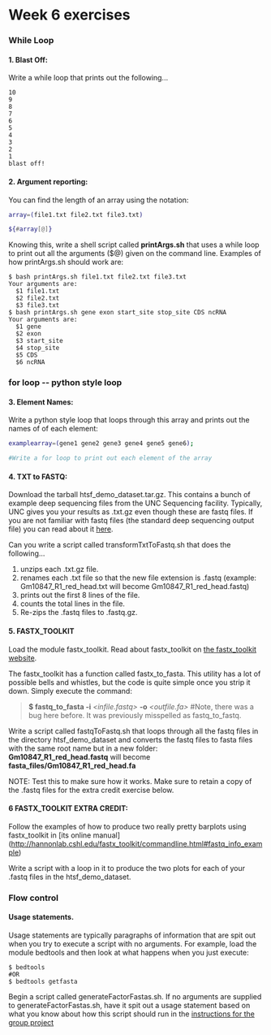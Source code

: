 
# Week 6 exercises


### While Loop
#### 1. Blast Off: 
Write a while loop that prints out the following...
```
10
9
8
7
6
5
4
3
2
1
blast off!
```

#### 2. Argument reporting: 
You can find the length of an array using the notation: 
```bash
array=(file1.txt file2.txt file3.txt)

${#array[@]}
```
Knowing this, write a shell script called **printArgs.sh** that uses a while loop to print out all the arguments ($@) given on the command line. Examples of how printArgs.sh should work are:

```
$ bash printArgs.sh file1.txt file2.txt file3.txt
Your arguments are:
  $1 file1.txt
  $2 file2.txt
  $3 file3.txt
$ bash printArgs.sh gene exon start_site stop_site CDS ncRNA
Your arguments are:
  $1 gene
  $2 exon
  $3 start_site
  $4 stop_site
  $5 CDS
  $6 ncRNA
```


### for loop -- python style loop
#### 3. Element Names: 
Write a python style loop that loops through this array and prints out the names of of each element:

```bash
examplearray=(gene1 gene2 gene3 gene4 gene5 gene6);

#Write a for loop to print out each element of the array
```

#### 4. TXT to FASTQ: 
Download the tarball htsf\_demo\_dataset.tar.gz. This contains a bunch of example deep sequencing files from the UNC Sequencing facility. Typically, UNC gives you your results as .txt.gz even though these are fastq files. If you are not familiar with fastq files (the standard deep sequencing output file) you can read about it [here](https://en.wikipedia.org/wiki/FASTQ_format).

Can you write a script called transformTxtToFastq.sh that does the following...
  1. unzips each .txt.gz file.
  2. renames each .txt file so that the new file extension is .fastq (example:  Gm10847\_R1\_red\_head.txt will become Gm10847\_R1\_red\_head.fastq)
  3. prints out the first 8 lines of the file.
  3. counts the total lines in the file.
  3. Re-zips the .fastq files to .fastq.gz.


#### 5. FASTX_TOOLKIT
Load the module fastx_toolkit. Read about fastx_toolkit on  [the fastx_toolkit website](http://hannonlab.cshl.edu/fastx_toolkit/commandline.html#fastq_statistics_usage).

The fastx\_toolkit has a function called fastx\_to\_fasta. This utility has a lot of possible bells and whistles, but the code is quite simple once you strip it down. Simply execute the command:


>**$ fastq_to_fasta -i** *\<infile.fastq\>* **-o** *\<outfile.fa\>* #Note, there was a bug here before. It was previously misspelled as fastq_to_fastq.


Write a script called fastqToFastq.sh that loops through all the fastq files in the directory htsf\_demo\_dataset and converts the fastq files to fasta files with the same root name but in a new folder:   
**Gm10847\_R1\_red\_head.fastq** will become **fasta_files/Gm10847\_R1\_red\_head.fa**

NOTE: Test this to make sure how it works. Make sure to retain a copy of the .fastq files for the extra credit exercise below.


#### 6 FASTX_TOOLKIT EXTRA CREDIT:

Follow the examples of how to produce two really pretty barplots using fastx\_toolkit in [its online manual] (http://hannonlab.cshl.edu/fastx_toolkit/commandline.html#fastq_info_example)

Write a script with a loop in it to produce the two plots for each of your .fastq files in the htsf\_demo\_dataset.


### Flow control

#### Usage statements.
Usage statements are typically paragraphs of information that are spit out when you try to execute a script with no arguments. 
For example, load the module bedtools and then look at what happens when you just execute:

```
$ bedtools 
#OR
$ bedtools getfasta
```

Begin a script called generateFactorFastas.sh. If no arguments are supplied to generateFactorFastas.sh, have it spit out a usage statement based on what you know about how this script should run in the [instructions for the group project](http://github.com/erinosb/bash_workshop_project/blob/master/instructions.md)

